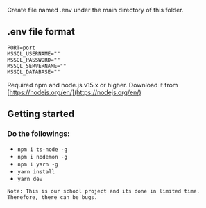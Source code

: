 Create file named .env under the main directory of this folder.

## .env file format

```env
PORT=port
MSSQL_USERNAME=""
MSSQL_PASSWORD=""
MSSQL_SERVERNAME=""
MSSQL_DATABASE=""
```

Required npm and node.js v15.x or higher. Download it from [https://nodejs.org/en/](https://nodejs.org/en/)

## Getting started
### Do the followings:

* `npm i ts-node -g`
* `npm i nodemon -g`
* `npm i yarn -g`
* `yarn install`
* `yarn dev`

`Note: This is our school project and its done in limited time. Therefore, there can be bugs.`
